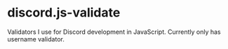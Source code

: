 # discord.js-validate
Validators I use for Discord development in JavaScript. Currently only has username validator.
